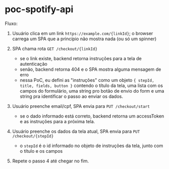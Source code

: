 # poc-spotify-api

Fluxo:

1. Usuário clica em um link `https://example.com/{linkId}`; o browser carrega um
   SPA que a princípio não mostra nada (ou só um spinner)

2. SPA chama rota `GET /checkout/{linkId}`

   - se o link existe, backend retorna instruções para a tela de autenticação
   - senão, backend retorna 404 e o SPA mostra alguma mensagem de erro
   - nessa PoC, eu defini as "instruções" como um objeto
     `{ stepId, title, fields, button }` contendo o título da tela, uma lista
     com os campos do formulário, uma string pro botão de envio do form e uma
     string pra identificar o passo ao enviar os dados.

3. Usuário preenche email/cpf, SPA envia para `PUT /checkout/start`

   - se o dado informado está correto, backend retorna um accessToken e as
     instruções para a próxima tela.

4. Usuário preenche os dados da tela atual, SPA envia para
   `PUT /checkout/{stepId}`

   - o `stepId` é o id informado no objeto de instruções da tela, junto com o
     título e os campos

5. Repete o passo 4 até chegar no fim.
